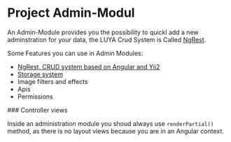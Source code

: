 Project Admin-Modul
==================

An Admin-Module provides you the possibility to quickl add a new adminstration for your data, the LUYA Crud System is Called [NgRest](app-admin-module-ngrest.md).

Some Features you can use in Admin Modules:

+ [NgRest, CRUD system based on Angular and Yii2](app-admin-module-ngrest.md)
+ [Storage system](https://luya.io/api/admin-components-storagecontainer.html)
+ Image filters and effects
+ Apis
+ Permissions

### Controller views

Inside an administration module you shoud always use `renderPartial()` method, as there is no layout views because you are in an Angular context.